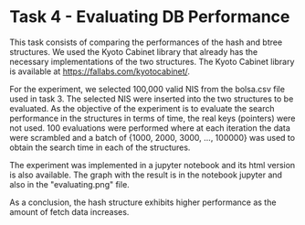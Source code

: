 # Task 4 - Evaluating DB Performance

This task consists of comparing the performances of the hash and btree structures. We used the Kyoto Cabinet library that already has the necessary implementations of the two structures. The Kyoto Cabinet library is available at https://fallabs.com/kyotocabinet/.

For the experiment, we selected 100,000 valid NIS from the bolsa.csv file used in task 3. The selected NIS were inserted into the two structures to be evaluated. As the objective of the experiment is to evaluate the search performance in the structures in terms of time, the real keys (pointers) were not used. 100 evaluations were performed where at each iteration the data were scrambled and a batch of {1000, 2000, 3000, ..., 100000} was used to obtain the search time in each of the structures.

The experiment was implemented in a jupyter notebook and its html version is also available. The graph with the result is in the notebook jupyter and also in the "evaluating.png" file.

As a conclusion, the hash structure exhibits higher performance as the amount of fetch data increases.
